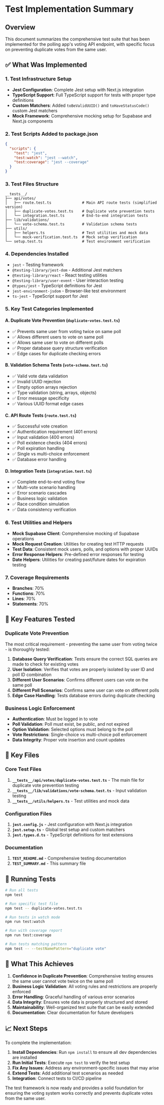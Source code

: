 # Test Implementation Summary

## Overview
This document summarizes the comprehensive test suite that has been implemented for the polling app's voting API endpoint, with specific focus on preventing duplicate votes from the same user.

## ✅ What Was Implemented

### 1. Test Infrastructure Setup
- **Jest Configuration**: Complete Jest setup with Next.js integration
- **TypeScript Support**: Full TypeScript support for tests with proper type definitions
- **Custom Matchers**: Added `toBeValidUUID()` and `toHaveStatusCode()` custom Jest matchers
- **Mock Framework**: Comprehensive mocking setup for Supabase and Next.js components

### 2. Test Scripts Added to package.json
```json
{
  "scripts": {
    "test": "jest",
    "test:watch": "jest --watch", 
    "test:coverage": "jest --coverage"
  }
}
```

### 3. Test Files Structure
```
__tests__/
├── api/votes/
│   ├── route.test.ts              # Main API route tests (simplified version)
│   ├── duplicate-votes.test.ts    # Duplicate vote prevention tests
│   └── integration.test.ts        # End-to-end integration tests
├── lib/validations/
│   └── vote-schema.test.ts        # Validation schema tests
├── utils/
│   ├── helpers.ts                 # Test utilities and mock data
│   └── mock-verification.test.ts  # Mock setup verification
└── setup.test.ts                  # Test environment verification
```

### 4. Dependencies Installed
- `jest` - Testing framework
- `@testing-library/jest-dom` - Additional Jest matchers
- `@testing-library/react` - React testing utilities
- `@testing-library/user-event` - User interaction testing
- `@types/jest` - TypeScript definitions for Jest
- `jest-environment-jsdom` - Browser-like test environment
- `ts-jest` - TypeScript support for Jest

### 5. Key Test Categories Implemented

#### A. Duplicate Vote Prevention (`duplicate-votes.test.ts`)
- ✅ Prevents same user from voting twice on same poll
- ✅ Allows different users to vote on same poll
- ✅ Allows same user to vote on different polls
- ✅ Proper database query structure verification
- ✅ Edge cases for duplicate checking errors

#### B. Validation Schema Tests (`vote-schema.test.ts`)
- ✅ Valid vote data validation
- ✅ Invalid UUID rejection
- ✅ Empty option arrays rejection
- ✅ Type validation (string, arrays, objects)
- ✅ Error message specificity
- ✅ Various UUID format edge cases

#### C. API Route Tests (`route.test.ts`)
- ✅ Successful vote creation
- ✅ Authentication requirement (401 errors)
- ✅ Input validation (400 errors)
- ✅ Poll existence checks (404 errors)
- ✅ Poll expiration handling
- ✅ Single vs multi-choice enforcement
- ✅ Database error handling

#### D. Integration Tests (`integration.test.ts`)
- ✅ Complete end-to-end voting flow
- ✅ Multi-vote scenario handling
- ✅ Error scenario cascades
- ✅ Business logic validation
- ✅ Race condition simulation
- ✅ Data consistency verification

### 6. Test Utilities and Helpers
- **Mock Supabase Client**: Comprehensive mocking of Supabase operations
- **Mock Request Creation**: Utilities for creating test HTTP requests
- **Test Data**: Consistent mock users, polls, and options with proper UUIDs
- **Error Response Helpers**: Pre-defined error responses for testing
- **Date Helpers**: Utilities for creating past/future dates for expiration testing

### 7. Coverage Requirements
- **Branches**: 70%
- **Functions**: 70% 
- **Lines**: 70%
- **Statements**: 70%

## 🎯 Key Features Tested

### Duplicate Vote Prevention
The most critical requirement - preventing the same user from voting twice - is thoroughly tested:

1. **Database Query Verification**: Tests ensure the correct SQL queries are made to check for existing votes
2. **User Isolation**: Verifies that votes are properly isolated by user ID and poll ID combination
3. **Different User Scenarios**: Confirms different users can vote on the same poll
4. **Different Poll Scenarios**: Confirms same user can vote on different polls
5. **Edge Case Handling**: Tests database errors during duplicate checking

### Business Logic Enforcement
- **Authentication**: Must be logged in to vote
- **Poll Validation**: Poll must exist, be public, and not expired
- **Option Validation**: Selected options must belong to the poll
- **Vote Restrictions**: Single-choice vs multi-choice poll enforcement
- **Data Integrity**: Proper vote insertion and count updates

## 📁 Key Files

### Core Test Files
1. **`__tests__/api/votes/duplicate-votes.test.ts`** - The main file for duplicate vote prevention testing
2. **`__tests__/lib/validations/vote-schema.test.ts`** - Input validation testing
3. **`__tests__/utils/helpers.ts`** - Test utilities and mock data

### Configuration Files
1. **`jest.config.js`** - Jest configuration with Next.js integration
2. **`jest.setup.ts`** - Global test setup and custom matchers
3. **`jest.types.d.ts`** - TypeScript definitions for test extensions

### Documentation
1. **`TEST_README.md`** - Comprehensive testing documentation
2. **`TEST_SUMMARY.md`** - This summary file

## 🚀 Running Tests

```bash
# Run all tests
npm test

# Run specific test file
npm test -- duplicate-votes.test.ts

# Run tests in watch mode
npm run test:watch

# Run with coverage report
npm run test:coverage

# Run tests matching pattern
npm test -- --testNamePattern="duplicate vote"
```

## 🎉 What This Achieves

1. **Confidence in Duplicate Prevention**: Comprehensive testing ensures the same user cannot vote twice on the same poll
2. **Business Logic Validation**: All voting rules and restrictions are properly enforced
3. **Error Handling**: Graceful handling of various error scenarios
4. **Data Integrity**: Ensures vote data is properly structured and stored
5. **Maintainability**: Well-organized test suite that can be easily extended
6. **Documentation**: Clear documentation for future developers

## 📈 Next Steps

To complete the implementation:

1. **Install Dependencies**: Run `npm install` to ensure all dev dependencies are installed
2. **Run Initial Tests**: Execute `npm test` to verify the test setup
3. **Fix Any Issues**: Address any environment-specific issues that may arise
4. **Extend Tests**: Add additional test scenarios as needed
5. **Integration**: Connect tests to CI/CD pipeline

The test framework is now ready and provides a solid foundation for ensuring the voting system works correctly and prevents duplicate votes from the same user.